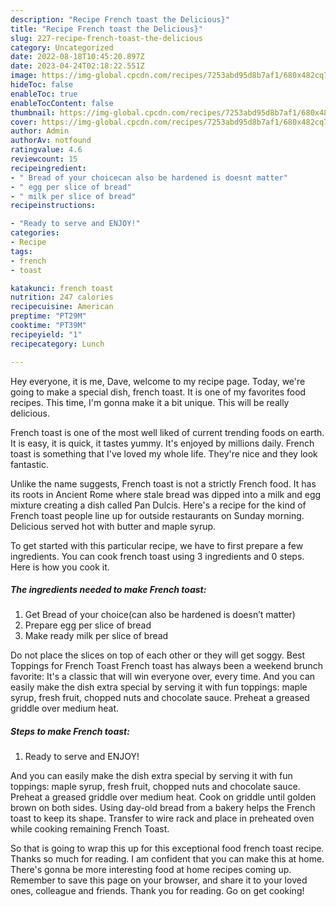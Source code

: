 ```yaml
---
description: "Recipe French toast the Delicious}"
title: "Recipe French toast the Delicious}"
slug: 227-recipe-french-toast-the-delicious
category: Uncategorized
date: 2022-08-18T10:45:20.897Z
date: 2023-04-24T02:18:22.551Z
image: https://img-global.cpcdn.com/recipes/7253abd95d8b7af1/680x482cq70/french-toast-recipe-main-photo.jpg
hideToc: false
enableToc: true
enableTocContent: false
thumbnail: https://img-global.cpcdn.com/recipes/7253abd95d8b7af1/680x482cq70/french-toast-recipe-main-photo.jpg
cover: https://img-global.cpcdn.com/recipes/7253abd95d8b7af1/680x482cq70/french-toast-recipe-main-photo.jpg
author: Admin
authorAv: notfound
ratingvalue: 4.6
reviewcount: 15
recipeingredient:
- " Bread of your choicecan also be hardened is doesnt matter"
- " egg per slice of bread"
- " milk per slice of bread"
recipeinstructions:

- "Ready to serve and ENJOY!"
categories:
- Recipe
tags:
- french
- toast

katakunci: french toast 
nutrition: 247 calories
recipecuisine: American
preptime: "PT29M"
cooktime: "PT39M"
recipeyield: "1"
recipecategory: Lunch

---
```



Hey everyone, it is me, Dave, welcome to my recipe page. Today, we're going to make a special dish, french toast. It is one of my favorites food recipes. This time, I'm gonna make it a bit unique. This will be really delicious.

French toast is one of the most well liked of current trending foods on earth. It is easy, it is quick, it tastes yummy. It's enjoyed by millions daily. French toast is something that I've loved my whole life. They're nice and they look fantastic.

Unlike the name suggests, French toast is not a strictly French food. It has its roots in Ancient Rome where stale bread was dipped into a milk and egg mixture creating a dish called Pan Dulcis. Here&#39;s a recipe for the kind of French toast people line up for outside restaurants on Sunday morning. Delicious served hot with butter and maple syrup.


To get started with this particular recipe, we have to first prepare a few ingredients. You can cook french toast using 3 ingredients and 0 steps. Here is how you cook it.

<!--inarticleads1-->

##### The ingredients needed to make French toast:

1. Get  Bread of your choice(can also be hardened is doesn’t matter)
1. Prepare  egg per slice of bread
1. Make ready  milk per slice of bread


Do not place the slices on top of each other or they will get soggy. Best Toppings for French Toast French toast has always been a weekend brunch favorite: It&#39;s a classic that will win everyone over, every time. And you can easily make the dish extra special by serving it with fun toppings: maple syrup, fresh fruit, chopped nuts and chocolate sauce. Preheat a greased griddle over medium heat. 

<!--inarticleads2-->

##### Steps to make French toast:


1. Ready to serve and ENJOY!

And you can easily make the dish extra special by serving it with fun toppings: maple syrup, fresh fruit, chopped nuts and chocolate sauce. Preheat a greased griddle over medium heat. Cook on griddle until golden brown on both sides. Using day-old bread from a bakery helps the French toast to keep its shape. Transfer to wire rack and place in preheated oven while cooking remaining French Toast. 

So that is going to wrap this up for this exceptional food french toast recipe. Thanks so much for reading. I am confident that you can make this at home. There's gonna be more interesting food at home recipes coming up. Remember to save this page on your browser, and share it to your loved ones, colleague and friends. Thank you for reading. Go on get cooking!
